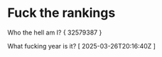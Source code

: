 # Fuck the rankings

Who the hell am I?
{ 32579387 }

What fucking year is it?
[ 2025-03-26T20:16:40Z ]
